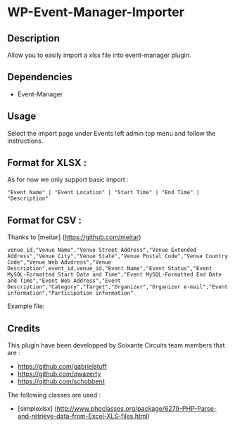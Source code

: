 # WP-Event-Manager-Importer

## Description

Allow you to easily import a xlsx file into event-manager plugin.

## Dependencies

- Event-Manager

## Usage

Select the import page under Events left admin top menu and follow the instructions.

## Format for XLSX :

As for now we only support basic import :

```
"Event Name" | "Event Location" | "Start Time" | "End Time" | "Description"
```

## Format for CSV :
Thanks to [meitar] (https://github.com/meitar)

```
venue_id,"Venue Name","Venue Street Address","Venue Extended Address","Venue City","Venue State","Venue Postal Code","Venue Country Code","Venue Web Advdress","Venue Description",event_id,venue_id,"Event Name","Event Status","Event MySQL-Formatted Start Date and Time","Event MySQL-Formatted End Date and Time","Event Web Address","Event Description","Category","Target","Organizer","Organizer e-mail","Event information","Participation information"
```

Example file:



## Credits

This plugin have been developped by Soixante Circuits team members that are :

- https://github.com/gabrielstuff
- https://github.com/qwazerty
- https://github.com/schobbent

The following classes are used :

- [simplexlsx] (http://www.phpclasses.org/package/6279-PHP-Parse-and-retrieve-data-from-Excel-XLS-files.html)
